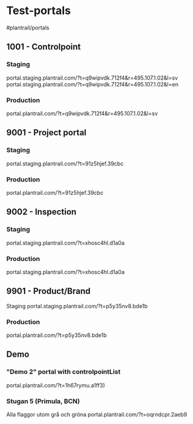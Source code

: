 # Test-portals

#plantrail/portals

## 1001 - Controlpoint
### Staging
portal.staging.plantrail.com/?t=q9wipvdk.712f4&r=495.107.1.02&l=sv
portal.staging.plantrail.com/?t=q9wipvdk.712f4&r=495.107.1.02&l=en

### Production
portal.plantrail.com/?t=q9wipvdk.712f4&r=495.107.1.02&l=sv


## 9001 - Project portal
### Staging
portal.staging.plantrail.com/?t=91z5hjef.39cbc

### Production
portal.plantrail.com/?t=91z5hjef.39cbc

## 9002 - Inspection
### Staging
portal.staging.plantrail.com/?t=xhosc4hl.d1a0a

### Production
portal.staging.plantrail.com/?t=xhosc4hl.d1a0a


## 9901 - Product/Brand
Staging
portal.staging.plantrail.com/?t=p5y35nv8.bde1b

### Production
portal.plantrail.com/?t=p5y35nv8.bde1b


## Demo
### "Demo 2" portal with controlpointList
portal.plantrail.com/?t=1h67rymu.a1ff3)

### Stugan 5 (Primula, BCN)
Alla flaggor utom grå och gröna
portal.plantrail.com/?t=oqrndcpr.2aeb9
